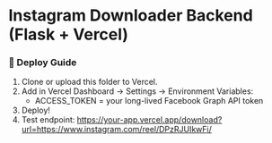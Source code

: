 # Instagram Downloader Backend (Flask + Vercel)

### 🚀 Deploy Guide
1. Clone or upload this folder to Vercel.
2. Add in Vercel Dashboard → Settings → Environment Variables:
   - ACCESS_TOKEN = your long-lived Facebook Graph API token
3. Deploy!
4. Test endpoint:
   https://your-app.vercel.app/download?url=https://www.instagram.com/reel/DPzRJUIkwFi/
